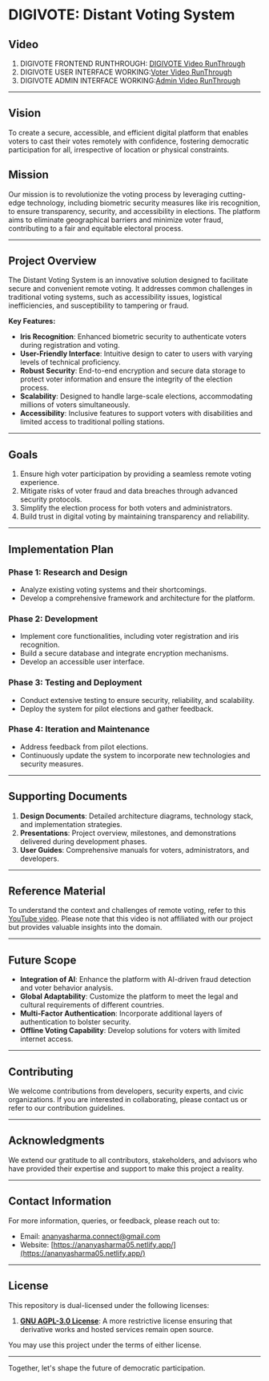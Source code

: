 # DIGIVOTE: Distant Voting System
## Video
1. DIGIVOTE FRONTEND RUNTHROUGH: [DIGIVOTE Video RunThrough](https://drive.google.com/file/d/1b1N9GEeXpI5PnBAd_C8N1jBEGBccPHoj/view?usp=sharing)
2. DIGIVOTE USER INTERFACE WORKING:[Voter Video RunThrough](https://drive.google.com/file/d/1GLJ1FErBvV4lhnB0KMsnYiVMRgCj9bJM/view?usp=drive_link)
3. DIGIVOTE ADMIN INTERFACE WORKING:[Admin Video RunThrough](https://drive.google.com/file/d/1XJRdSbJ8NzE1WEfazfwww1kUQ1t-BYbw/view?usp=drive_link)

---
## Vision
To create a secure, accessible, and efficient digital platform that enables voters to cast their votes remotely with confidence, fostering democratic participation for all, irrespective of location or physical constraints.

## Mission
Our mission is to revolutionize the voting process by leveraging cutting-edge technology, including biometric security measures like iris recognition, to ensure transparency, security, and accessibility in elections. The platform aims to eliminate geographical barriers and minimize voter fraud, contributing to a fair and equitable electoral process.

---

## Project Overview
The Distant Voting System is an innovative solution designed to facilitate secure and convenient remote voting. It addresses common challenges in traditional voting systems, such as accessibility issues, logistical inefficiencies, and susceptibility to tampering or fraud.

**Key Features:**
- **Iris Recognition**: Enhanced biometric security to authenticate voters during registration and voting.
- **User-Friendly Interface**: Intuitive design to cater to users with varying levels of technical proficiency.
- **Robust Security**: End-to-end encryption and secure data storage to protect voter information and ensure the integrity of the election process.
- **Scalability**: Designed to handle large-scale elections, accommodating millions of voters simultaneously.
- **Accessibility**: Inclusive features to support voters with disabilities and limited access to traditional polling stations.

---

## Goals
1. Ensure high voter participation by providing a seamless remote voting experience.
2. Mitigate risks of voter fraud and data breaches through advanced security protocols.
3. Simplify the election process for both voters and administrators.
4. Build trust in digital voting by maintaining transparency and reliability.

---

## Implementation Plan

### Phase 1: Research and Design
- Analyze existing voting systems and their shortcomings.
- Develop a comprehensive framework and architecture for the platform.

### Phase 2: Development
- Implement core functionalities, including voter registration and iris recognition.
- Build a secure database and integrate encryption mechanisms.
- Develop an accessible user interface.

### Phase 3: Testing and Deployment
- Conduct extensive testing to ensure security, reliability, and scalability.
- Deploy the system for pilot elections and gather feedback.

### Phase 4: Iteration and Maintenance
- Address feedback from pilot elections.
- Continuously update the system to incorporate new technologies and security measures.

---

## Supporting Documents
1. **Design Documents**: Detailed architecture diagrams, technology stack, and implementation strategies.
2. **Presentations**: Project overview, milestones, and demonstrations delivered during development phases.
3. **User Guides**: Comprehensive manuals for voters, administrators, and developers.

---

## Reference Material
To understand the context and challenges of remote voting, refer to this [YouTube video](https://www.youtube.com/watch?v=XpKZVuayW5o). Please note that this video is not affiliated with our project but provides valuable insights into the domain.

---

## Future Scope
- **Integration of AI**: Enhance the platform with AI-driven fraud detection and voter behavior analysis.
- **Global Adaptability**: Customize the platform to meet the legal and cultural requirements of different countries.
- **Multi-Factor Authentication**: Incorporate additional layers of authentication to bolster security.
- **Offline Voting Capability**: Develop solutions for voters with limited internet access.

---

## Contributing
We welcome contributions from developers, security experts, and civic organizations. If you are interested in collaborating, please contact us or refer to our contribution guidelines.

---

## Acknowledgments
We extend our gratitude to all contributors, stakeholders, and advisors who have provided their expertise and support to make this project a reality.

---

## Contact Information
For more information, queries, or feedback, please reach out to:
- Email: [ananyasharma.connect@gmail.com](mailto:ananyasharma.connect@gmail.com)
- Website: [https://ananyasharma05.netlify.app/](https://ananyasharma05.netlify.app/)

---
## License

This repository is dual-licensed under the following licenses:

1.  **[GNU AGPL-3.0 License](./LICENSE_AGPL)**: A more restrictive license ensuring that derivative works and hosted services remain open source.

You may use this project under the terms of either license.

---
Together, let's shape the future of democratic participation.
